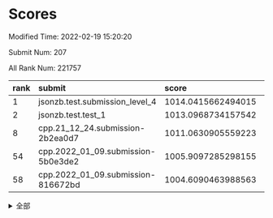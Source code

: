 # Scores

Modified Time: 2022-02-19 15:20:20

Submit Num: 207

All Rank Num: 221757

| rank |               submit               |       score        |       sigma        | pk_num |
| :--- | :--------------------------------- | :----------------- | :----------------- | :----- |
| 1    | jsonzb.test.submission_level_4     | 1014.0415662494015 | 0.8410636618989074 | 4286   |
| 2    | jsonzb.test.test_1                 | 1013.0968734157542 | 0.8398654007949576 | 4280   |
| 8    | cpp.21_12_24.submission-2b2ea0d7   | 1011.0630905559223 | 0.7829240200172334 | 4287   |
| 54   | cpp.2022_01_09.submission-5b0e3de2 | 1005.9097285298155 | 0.71802551329458   | 4285   |
| 58   | cpp.2022_01_09.submission-816672bd | 1004.6090463988563 | 0.7110052710422019 | 4287   |


<details>
<summary>全部</summary>

| rank |                 submit                 |       score        |       sigma        | pk_num |
| :--- | :------------------------------------- | :----------------- | :----------------- | :----- |
| 1    | jsonzb.test.submission_level_4         | 1014.0415662494015 | 0.8410636618989074 | 4286   |
| 2    | jsonzb.test.test_1                     | 1013.0968734157542 | 0.8398654007949576 | 4280   |
| 3    | gobigger.level_3.submission_level_3_4  | 1012.3204225980837 | 0.780888554703126  | 4283   |
| 4    | gobigger.level_3.submission_level_3_48 | 1012.0883672422096 | 0.7738411739415587 | 4281   |
| 5    | gobigger.level_3.submission_level_3_2  | 1011.8971434610155 | 0.787941150402695  | 4285   |
| 6    | gobigger.level_3.submission_level_3_32 | 1011.7644156009152 | 0.7850581599862632 | 4286   |
| 7    | gobigger.level_3.submission_level_3_25 | 1011.0907504923115 | 0.7694741313278682 | 4282   |
| 8    | cpp.21_12_24.submission-2b2ea0d7       | 1011.0630905559223 | 0.7829240200172334 | 4287   |
| 9    | gobigger.level_3.submission_level_3_22 | 1011.0230814547201 | 0.7490210019128556 | 4291   |
| 10   | gobigger.level_3.submission_level_3_34 | 1011.0116812727376 | 0.7500616198812464 | 4285   |
| 11   | gobigger.level_3.submission_level_3_0  | 1010.9088804977921 | 0.7603413869727238 | 4287   |
| 12   | gobigger.level_3.submission_level_3_7  | 1010.8251357507428 | 0.7785871487677377 | 4288   |
| 13   | gobigger.level_3.submission_level_3_5  | 1010.6792381618936 | 0.7789855541013142 | 4290   |
| 14   | gobigger.level_3.submission_level_3_36 | 1010.6246932138308 | 0.7355084825727064 | 4287   |
| 15   | gobigger.level_3.submission_level_3_35 | 1010.5543781410144 | 0.7821159410768205 | 4284   |
| 16   | gobigger.level_3.submission_level_3_19 | 1010.4608553820552 | 0.7674816008999742 | 4288   |
| 17   | gobigger.level_3.submission_level_3_10 | 1010.4550105616239 | 0.7596706676258251 | 4282   |
| 18   | gobigger.level_3.submission_level_3_1  | 1010.4521105114769 | 0.7636478215087128 | 4286   |
| 19   | gobigger.level_3.submission_level_3_18 | 1010.3275014717294 | 0.7619825438074841 | 4285   |
| 20   | gobigger.level_3.submission_level_3_47 | 1010.3109135866882 | 0.7672469312852166 | 4284   |
| 21   | gobigger.level_3.submission_level_3_39 | 1010.2747167002648 | 0.7567815122577993 | 4289   |
| 22   | gobigger.level_3.submission_level_3_37 | 1010.2629491462876 | 0.7623872253700723 | 4288   |
| 23   | gobigger.level_3.submission_level_3_46 | 1010.2428055107785 | 0.7755875392430409 | 4284   |
| 24   | gobigger.level_3.submission_level_3_9  | 1010.1738176855109 | 0.7557924421701432 | 4284   |
| 25   | gobigger.level_3.submission_level_3_45 | 1010.1608967794408 | 0.7713376284870959 | 4281   |
| 26   | gobigger.level_3.submission_level_3_27 | 1010.1464229611576 | 0.7754883314675068 | 4284   |
| 27   | gobigger.level_3.submission_level_3_12 | 1010.1353595252644 | 0.7507886646901177 | 4287   |
| 28   | gobigger.level_3.submission_level_3_38 | 1010.1289964070736 | 0.7485053057399073 | 4280   |
| 29   | gobigger.level_3.submission_level_3_40 | 1010.1277116058988 | 0.7421361275726516 | 4280   |
| 30   | gobigger.level_3.submission_level_3_14 | 1010.1215716159529 | 0.7534237980748999 | 4290   |
| 31   | gobigger.level_3.submission_level_3_33 | 1010.0907892440155 | 0.7580723697345306 | 4282   |
| 32   | gobigger.level_3.submission_level_3_42 | 1010.070802834778  | 0.7460242803078162 | 4286   |
| 33   | gobigger.level_3.submission_level_3_11 | 1010.0531035437581 | 0.7460701062627143 | 4282   |
| 34   | gobigger.level_3.submission_level_3_8  | 1010.0482342641426 | 0.769750277351186  | 4285   |
| 35   | gobigger.level_3.submission_level_3_44 | 1010.0369286908145 | 0.7712835135811684 | 4284   |
| 36   | gobigger.level_3.submission_level_3_28 | 1009.9913367108533 | 0.757275916447081  | 4286   |
| 37   | gobigger.level_3.submission_level_3_31 | 1009.8868473835964 | 0.7756660931554019 | 4286   |
| 38   | gobigger.level_3.submission_level_3_15 | 1009.7868261451948 | 0.760794321644322  | 4287   |
| 39   | gobigger.level_3.submission_level_3_13 | 1009.7168064612314 | 0.7461106419662568 | 4284   |
| 40   | gobigger.level_3.submission_level_3_21 | 1009.7167389498203 | 0.7606376278901812 | 4285   |
| 41   | gobigger.level_3.submission_level_3_17 | 1009.6638365921822 | 0.7382831342766873 | 4281   |
| 42   | gobigger.level_3.submission_level_3_30 | 1009.5305212561683 | 0.7572616718232734 | 4290   |
| 43   | gobigger.level_3.submission_level_3_49 | 1009.3569612014725 | 0.7506110371061975 | 4285   |
| 44   | gobigger.level_3.submission_level_3_16 | 1009.2012256065719 | 0.7612555180737822 | 4283   |
| 45   | gobigger.level_3.submission_level_3_43 | 1009.192496103389  | 0.7595279546860082 | 4285   |
| 46   | gobigger.level_3.submission_level_3_23 | 1009.129409364033  | 0.7330188160300198 | 4285   |
| 47   | gobigger.level_3.submission_level_3_26 | 1009.0908122234399 | 0.7546586052814512 | 4287   |
| 48   | gobigger.level_3.submission_level_3_29 | 1008.8629273715912 | 0.7351706975603779 | 4288   |
| 49   | gobigger.level_3.submission_level_3_24 | 1008.8474676791255 | 0.7754638207240061 | 4284   |
| 50   | gobigger.level_3.submission_level_3_3  | 1008.750063467916  | 0.7464539680212745 | 4282   |
| 51   | gobigger.level_3.submission_level_3_20 | 1008.646357848377  | 0.7316352657396161 | 4281   |
| 52   | gobigger.level_3.submission_level_3_6  | 1008.5636394718113 | 0.7376844690122166 | 4286   |
| 53   | gobigger.level_3.submission_level_3_41 | 1008.2174718674552 | 0.7667080919255921 | 4286   |
| 54   | cpp.2022_01_09.submission-5b0e3de2     | 1005.9097285298155 | 0.71802551329458   | 4285   |
| 55   | gobigger.level_1.submission_level_1_7  | 1004.9891678675974 | 0.7206168313384083 | 4286   |
| 56   | gobigger.level_1.submission_level_1_21 | 1004.6937216427291 | 0.7217470092964965 | 4284   |
| 57   | gobigger.level_1.submission_level_1_23 | 1004.690637875928  | 0.7240652778876043 | 4284   |
| 58   | cpp.2022_01_09.submission-816672bd     | 1004.6090463988563 | 0.7110052710422019 | 4287   |
| 59   | gobigger.level_1.submission_level_1_36 | 1004.5821080365279 | 0.729114269773349  | 4282   |
| 60   | gobigger.level_1.submission_level_1_15 | 1004.558024960685  | 0.7110756735788744 | 4282   |
| 61   | gobigger.level_1.submission_level_1_34 | 1004.4341945770044 | 0.7194161394796762 | 4286   |
| 62   | gobigger.level_1.submission_level_1_0  | 1004.3653840582601 | 0.7223474936229222 | 4284   |
| 63   | gobigger.level_1.submission_level_1_8  | 1004.3020065866352 | 0.7046379102013738 | 4286   |
| 64   | gobigger.level_1.submission_level_1_28 | 1003.8860250637665 | 0.7092486082801281 | 4291   |
| 65   | gobigger.level_1.submission_level_1_17 | 1003.8827528990206 | 0.7132014381509757 | 4286   |
| 66   | gobigger.level_1.submission_level_1_44 | 1003.815393144944  | 0.7245703147094612 | 4286   |
| 67   | gobigger.level_1.submission_level_1_38 | 1003.7397787718388 | 0.7151633970742199 | 4281   |
| 68   | gobigger.level_1.submission_level_1_33 | 1003.6702643359691 | 0.7120353516518764 | 4284   |
| 69   | gobigger.level_1.submission_level_1_40 | 1003.5734495040368 | 0.726697556875999  | 4288   |
| 70   | gobigger.level_1.submission_level_1_31 | 1003.5391360750745 | 0.7218545701603754 | 4288   |
| 71   | gobigger.level_1.submission_level_1_43 | 1003.5380917374358 | 0.7120744037188329 | 4278   |
| 72   | gobigger.level_1.submission_level_1_25 | 1003.5340109412449 | 0.7127957307947279 | 4290   |
| 73   | gobigger.level_1.submission_level_1_22 | 1003.5096013078238 | 0.7220709692089191 | 4287   |
| 74   | gobigger.level_1.submission_level_1_45 | 1003.4979679233973 | 0.7220313463203069 | 4282   |
| 75   | gobigger.level_1.submission_level_1_29 | 1003.497408644515  | 0.7212496698204091 | 4284   |
| 76   | gobigger.level_1.submission_level_1_24 | 1003.4806538325172 | 0.7221224164748976 | 4283   |
| 77   | gobigger.level_1.submission_level_1_30 | 1003.3869762968741 | 0.7144746756300165 | 4291   |
| 78   | gobigger.level_1.submission_level_1_3  | 1003.3658457390727 | 0.7131259581729154 | 4286   |
| 79   | gobigger.level_1.submission_level_1_13 | 1003.319586764197  | 0.7121875911504693 | 4286   |
| 80   | gobigger.level_1.submission_level_1_5  | 1003.2904448203977 | 0.7268122200360768 | 4285   |
| 81   | gobigger.level_1.submission_level_1_18 | 1003.2403716986474 | 0.7038953233830272 | 4285   |
| 82   | gobigger.level_1.submission_level_1_48 | 1003.2310843576576 | 0.719006213171765  | 4288   |
| 83   | gobigger.level_1.submission_level_1_37 | 1003.143685295454  | 0.7081181921928712 | 4285   |
| 84   | gobigger.level_1.submission_level_1_20 | 1003.0902058926256 | 0.7071424805322896 | 4289   |
| 85   | gobigger.level_1.submission_level_1_39 | 1003.0219106037875 | 0.7106599063551388 | 4282   |
| 86   | gobigger.level_1.submission_level_1_35 | 1002.9817039934791 | 0.7052855947586797 | 4281   |
| 87   | gobigger.level_1.submission_level_1_47 | 1002.9526714911843 | 0.7092511562118647 | 4288   |
| 88   | gobigger.level_1.submission_level_1_41 | 1002.8570514254935 | 0.7116452948085965 | 4283   |
| 89   | gobigger.level_1.submission_level_1_11 | 1002.8566092941501 | 0.7263396066802524 | 4288   |
| 90   | gobigger.level_1.submission_level_1_12 | 1002.7890115551901 | 0.7167960491714471 | 4290   |
| 91   | gobigger.level_1.submission_level_1_42 | 1002.7430613330417 | 0.7216797882872621 | 4287   |
| 92   | gobigger.level_1.submission_level_1_9  | 1002.7031717226557 | 0.7261138543343912 | 4284   |
| 93   | gobigger.level_1.submission_level_1_1  | 1002.6191587175449 | 0.7157520425697975 | 4280   |
| 94   | gobigger.level_1.submission_level_1_49 | 1002.6110769132072 | 0.7063288491403485 | 4282   |
| 95   | gobigger.level_1.submission_level_1_26 | 1002.5853706400418 | 0.7120893980399707 | 4284   |
| 96   | gobigger.level_1.submission_level_1_27 | 1002.5464003948491 | 0.7102169821198673 | 4283   |
| 97   | gobigger.level_1.submission_level_1_10 | 1002.5198800114266 | 0.7136336777504275 | 4283   |
| 98   | gobigger.level_1.submission_level_1_14 | 1002.3541213603879 | 0.7303001991983066 | 4285   |
| 99   | gobigger.level_1.submission_level_1_6  | 1002.3262388751027 | 0.71584595963618   | 4286   |
| 100  | gobigger.level_1.submission_level_1_46 | 1002.3115698535514 | 0.7011107842177209 | 4285   |
| 101  | gobigger.level_1.submission_level_1_32 | 1002.2551193426735 | 0.7127234197429335 | 4285   |
| 102  | gobigger.level_1.submission_level_1_2  | 1001.8995657266775 | 0.7105826293922937 | 4282   |
| 103  | gobigger.level_1.submission_level_1_19 | 1001.7447704984398 | 0.7120597190784336 | 4284   |
| 104  | gobigger.level_1.submission_level_1_16 | 1001.7332400521126 | 0.7085092097761381 | 4286   |
| 105  | gobigger.level_1.submission_level_1_4  | 1001.0742304096086 | 0.7062637758631796 | 4283   |
| 106  | gobigger.random.submission_random_17   | 997.28166738155    | 0.7053644620771309 | 4285   |
| 107  | gobigger.random.submission_random_41   | 997.2290946638776  | 0.7180937991282321 | 4280   |
| 108  | gobigger.random.submission_random_48   | 997.1887221956533  | 0.7083973154304272 | 4285   |
| 109  | gobigger.random.submission_random_37   | 996.8912826527608  | 0.7088724955129968 | 4284   |
| 110  | gobigger.random.submission_random_44   | 996.8431474745422  | 0.7054886846324787 | 4290   |
| 111  | gobigger.random.submission_random_49   | 996.7925033786381  | 0.7195917484196299 | 4284   |
| 112  | gobigger.random.submission_random_42   | 996.7647871897024  | 0.7136840775906989 | 4286   |
| 113  | gobigger.random.submission_random_28   | 996.7622231834472  | 0.7198545645805088 | 4288   |
| 114  | gobigger.random.submission_random_2    | 996.5852009795893  | 0.7270728747817399 | 4287   |
| 115  | gobigger.random.submission_random_21   | 996.5224913522975  | 0.6938741047305896 | 4283   |
| 116  | gobigger.random.submission_random_47   | 996.5089590870048  | 0.7067684405551063 | 4281   |
| 117  | gobigger.random.submission_random_36   | 996.4600625963095  | 0.7156795985820775 | 4278   |
| 118  | gobigger.random.submission_random_7    | 996.4498779930341  | 0.7062797545723868 | 4281   |
| 119  | gobigger.random.submission_random_23   | 996.4218359790625  | 0.6943938033854731 | 4283   |
| 120  | gobigger.random.submission_random_38   | 996.4054025366726  | 0.6991944111659111 | 4287   |
| 121  | gobigger.random.submission_random_40   | 996.4039930288149  | 0.7088730868678723 | 4287   |
| 122  | gobigger.random.submission_random_10   | 996.3796223412958  | 0.7079128385253175 | 4282   |
| 123  | gobigger.random.submission_random_34   | 996.363700951403   | 0.7200193795933464 | 4281   |
| 124  | gobigger.random.submission_random_14   | 996.3048261695044  | 0.6969699176583974 | 4284   |
| 125  | gobigger.random.submission_random_33   | 996.1472153550363  | 0.7188062918034767 | 4286   |
| 126  | gobigger.random.submission_random_6    | 996.1245190267852  | 0.7181848789205318 | 4283   |
| 127  | gobigger.random.submission_random_3    | 996.1088056233444  | 0.7198185201585756 | 4286   |
| 128  | gobigger.random.submission_random_25   | 996.1066518050632  | 0.7126976063935387 | 4285   |
| 129  | gobigger.random.submission_random_5    | 996.0393505301071  | 0.7186951130212255 | 4283   |
| 130  | gobigger.random.submission_random_35   | 995.9836595706732  | 0.6993861446807533 | 4293   |
| 131  | gobigger.random.submission_random_16   | 995.9719485527268  | 0.7160253853181261 | 4285   |
| 132  | gobigger.random.submission_random_46   | 995.942651372865   | 0.7179547649305603 | 4288   |
| 133  | gobigger.random.submission_random_4    | 995.7877817892439  | 0.7209068029243838 | 4284   |
| 134  | gobigger.random.submission_random_12   | 995.7350327381317  | 0.7042769405536882 | 4285   |
| 135  | gobigger.random.submission_random_22   | 995.6351168681588  | 0.6981574520705556 | 4285   |
| 136  | gobigger.random.submission_random_24   | 995.6071730610834  | 0.7136397017914375 | 4288   |
| 137  | gobigger.random.submission_random_20   | 995.5644783635961  | 0.7456589784581835 | 4291   |
| 138  | gobigger.random.submission_random_19   | 995.5384474944667  | 0.7183514527071925 | 4288   |
| 139  | gobigger.random.submission_random_30   | 995.5260759051541  | 0.7287105878459448 | 4284   |
| 140  | gobigger.random.submission_random_9    | 995.5103758946182  | 0.7151371481335898 | 4288   |
| 141  | gobigger.random.submission_random_13   | 995.4880539842637  | 0.7137078871552188 | 4292   |
| 142  | gobigger.random.submission_random_18   | 995.457027334942   | 0.7162053152347772 | 4285   |
| 143  | gobigger.random.submission_random_27   | 995.3358119870397  | 0.7236734785969736 | 4287   |
| 144  | gobigger.random.submission_random_31   | 995.327338010221   | 0.7145756508882253 | 4285   |
| 145  | gobigger.random.submission_random_26   | 995.2935988239711  | 0.7148605354780982 | 4279   |
| 146  | gobigger.random.submission_random_15   | 995.2588095550526  | 0.7045811353663607 | 4286   |
| 147  | gobigger.random.submission_random_39   | 995.1138515950929  | 0.7313768995271422 | 4286   |
| 148  | gobigger.random.submission_random_11   | 995.0685095470718  | 0.7230049968532082 | 4284   |
| 149  | gobigger.random.submission_random_1    | 994.8734339190861  | 0.7124954462128538 | 4284   |
| 150  | gobigger.random.submission_random_45   | 994.8492842334396  | 0.7186326462275471 | 4288   |
| 151  | gobigger.random.submission_random_29   | 994.7250227880901  | 0.7232314710365091 | 4285   |
| 152  | gobigger.random.submission_random_0    | 994.6406667552469  | 0.7111567510516962 | 4279   |
| 153  | gobigger.random.submission_random_43   | 994.6309731954882  | 0.7118462420489701 | 4286   |
| 154  | gobigger.random.submission_random_8    | 994.6271246519326  | 0.7260172728266047 | 4288   |
| 155  | gobigger.random.submission_random_32   | 994.4441211378842  | 0.7161413227330965 | 4285   |
| 156  | gobigger.level_2.submission_level_2_24 | 994.3928447746181  | 0.7315149657365017 | 4286   |
| 157  | gobigger.level_2.submission_level_2_37 | 994.0994155910221  | 0.7404401417978328 | 4288   |
| 158  | gobigger.level_2.submission_level_2_27 | 993.7010358015266  | 0.7278001535820575 | 4290   |
| 159  | gobigger.level_2.submission_level_2_2  | 993.4189896557274  | 0.7325763421091559 | 4286   |
| 160  | gobigger.level_2.submission_level_2_10 | 993.3855243936     | 0.7459600995655239 | 4286   |
| 161  | gobigger.level_2.submission_level_2_17 | 993.3312256329481  | 0.7314255861220087 | 4287   |
| 162  | gobigger.level_2.submission_level_2_39 | 993.186292950594   | 0.7420311957263852 | 4285   |
| 163  | gobigger.level_2.submission_level_2_29 | 993.0894306585715  | 0.739835943571054  | 4288   |
| 164  | gobigger.level_2.submission_level_2_11 | 992.9598161128122  | 0.7227400258555178 | 4288   |
| 165  | gobigger.level_2.submission_level_2_0  | 992.8926920105209  | 0.724139945347945  | 4282   |
| 166  | gobigger.level_2.submission_level_2_38 | 992.8017331053062  | 0.730681641322375  | 4285   |
| 167  | gobigger.level_2.submission_level_2_8  | 992.7357320145738  | 0.7602485537948485 | 4285   |
| 168  | gobigger.level_2.submission_level_2_9  | 992.7245380354614  | 0.7513868883901704 | 4285   |
| 169  | gobigger.level_2.submission_level_2_30 | 992.7031787446555  | 0.736024404576742  | 4281   |
| 170  | gobigger.level_2.submission_level_2_49 | 992.5484986311836  | 0.7409054520203235 | 4284   |
| 171  | gobigger.level_2.submission_level_2_33 | 992.5463422958827  | 0.7486406901693335 | 4283   |
| 172  | gobigger.level_2.submission_level_2_31 | 992.5106502312998  | 0.7394002182792824 | 4286   |
| 173  | gobigger.level_2.submission_level_2_6  | 992.5094537013733  | 0.7437996376232439 | 4284   |
| 174  | gobigger.level_2.submission_level_2_23 | 992.4605065932559  | 0.7259199563524569 | 4286   |
| 175  | gobigger.level_2.submission_level_2_20 | 992.3973678271525  | 0.7519770232116482 | 4287   |
| 176  | gobigger.level_2.submission_level_2_13 | 992.3449302304588  | 0.7355675180452952 | 4286   |
| 177  | gobigger.level_2.submission_level_2_32 | 992.2654687936487  | 0.7412341170118586 | 4285   |
| 178  | gobigger.level_2.submission_level_2_34 | 992.2360298223932  | 0.754574563414633  | 4289   |
| 179  | gobigger.level_2.submission_level_2_40 | 992.131597949528   | 0.7253522329306066 | 4287   |
| 180  | gobigger.level_2.submission_level_2_22 | 992.1105504075775  | 0.7675382638072301 | 4290   |
| 181  | gobigger.level_2.submission_level_2_41 | 992.0488658211578  | 0.7439965392147468 | 4285   |
| 182  | gobigger.level_2.submission_level_2_26 | 992.0486131919453  | 0.7588596951772276 | 4286   |
| 183  | gobigger.level_2.submission_level_2_7  | 992.0215898491937  | 0.7465049390916748 | 4280   |
| 184  | gobigger.level_2.submission_level_2_28 | 991.9971349533852  | 0.7399270160208345 | 4287   |
| 185  | gobigger.level_2.submission_level_2_15 | 991.8329777718062  | 0.7513039362163393 | 4290   |
| 186  | gobigger.level_2.submission_level_2_46 | 991.7912527066491  | 0.749483404948882  | 4287   |
| 187  | gobigger.level_2.submission_level_2_4  | 991.5489352128234  | 0.7421565014043473 | 4283   |
| 188  | gobigger.level_2.submission_level_2_16 | 991.5468192654214  | 0.7493407283802419 | 4283   |
| 189  | gobigger.level_2.submission_level_2_42 | 991.473256704606   | 0.7423394513590095 | 4282   |
| 190  | gobigger.level_2.submission_level_2_21 | 991.4503845520208  | 0.7418395976910857 | 4285   |
| 191  | gobigger.level_2.submission_level_2_25 | 991.3369441822439  | 0.7488400311368035 | 4284   |
| 192  | gobigger.level_2.submission_level_2_5  | 991.2605250494661  | 0.751246977018023  | 4289   |
| 193  | gobigger.level_2.submission_level_2_47 | 991.1594336654922  | 0.7620657612829229 | 4288   |
| 194  | gobigger.level_2.submission_level_2_36 | 991.1188035539811  | 0.7635289664606499 | 4285   |
| 195  | gobigger.level_2.submission_level_2_45 | 991.1166801051244  | 0.7536836229041617 | 4287   |
| 196  | gobigger.level_2.submission_level_2_19 | 991.047295886028   | 0.7459723377455786 | 4284   |
| 197  | gobigger.level_2.submission_level_2_1  | 991.0418109233701  | 0.7533815188232657 | 4286   |
| 198  | gobigger.level_2.submission_level_2_35 | 990.7940219317763  | 0.7754381094484766 | 4285   |
| 199  | gobigger.level_2.submission_level_2_3  | 990.7882337920977  | 0.7662004064778922 | 4287   |
| 200  | gobigger.level_2.submission_level_2_12 | 990.6729301828389  | 0.7735789322173993 | 4288   |
| 201  | gobigger.level_2.submission_level_2_44 | 990.5771649295597  | 0.7542786006530996 | 4290   |
| 202  | gobigger.level_2.submission_level_2_48 | 990.5467048013986  | 0.756822307581632  | 4282   |
| 203  | gobigger.level_2.submission_level_2_43 | 990.4680679996655  | 0.7785727164332212 | 4280   |
| 204  | gobigger.level_2.submission_level_2_18 | 990.2222983684172  | 0.7683046718092618 | 4290   |
| 205  | gobigger.level_2.submission_level_2_14 | 989.7998924768698  | 0.7388168939115367 | 4285   |
| 206  | gobigger.none.submission_none_1        | 979.0469993582124  | 1.2217549019309204 | 4280   |
| 207  | gobigger.none.submission_none_0        | 977.2712900535341  | 1.3279256137602093 | 4283   |

</details>